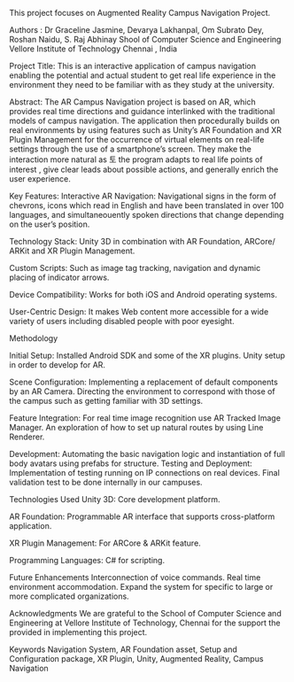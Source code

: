This project focuses on Augmented Reality Campus Navigation Project.

Authors : Dr Graceline Jasmine, Devarya Lakhanpal, Om Subrato Dey, Roshan Naidu, S. Raj Abhinay
Shool of Computer Science and Engineering
Vellore Institute of Technology Chennai , India

Project Title:
This is an interactive application of campus navigation enabling the potential and actual student to get real life experience in the environment they need to be familiar with as they study at the university.

Abstract:
The AR Campus Navigation project is based on AR, which provides real time directions and guidance interlinked with the traditional models of campus navigation. The application then procedurally builds on real environments by using features such as Unity’s AR Foundation and XR Plugin Management for the occurrence of virtual elements on real-life settings through the use of a smartphone’s screen. They make the interaction more natural as 토 the program adapts to real life points of interest , give clear leads about possible actions, and generally enrich the user experience.

Key Features:
Interactive AR Navigation: Navigational signs in the form of chevrons, icons which read in English and have been translated in over 100 languages, and simultaneouently spoken directions that change depending on the user’s position.

Technology Stack: 
Unity 3D in combination with AR Foundation, ARCore/ ARKit and XR Plugin Management.

Custom Scripts: 
Such as image tag tracking, navigation and dynamic placing of indicator arrows.

Device Compatibility: 
Works for both iOS and Android operating systems.

User-Centric Design: 
It makes Web content more accessible for a wide variety of users including disabled people with poor eyesight.

Methodology

Initial Setup:
Installed Android SDK and some of the XR plugins.
Unity setup in order to develop for AR.

Scene Configuration:
Implementing a replacement of default components by an AR Camera.
Directing the environment to correspond with those of the campus such as getting familiar with 3D settings.

Feature Integration:
For real time image recognition use AR Tracked Image Manager.
An exploration of how to set up natural routes by using Line Renderer.

Development:
Automating the basic navigation logic and instantiation of full body avatars using prefabs for structure.
Testing and Deployment:
Implementation of testing running on IP connections on real devices.
Final validation test to be done internally in our campuses.

Technologies Used
Unity 3D: Core development platform.

AR Foundation: Programmable AR interface that supports cross-platform application.

XR Plugin Management: For ARCore & ARKit feature.

Programming Languages: C# for scripting.

Future Enhancements
Interconnection of voice commands.
Real time environment accommodation.
Expand the system for specific to large or more complicated organizations.

Acknowledgments
We are grateful to the School of Computer Science and Engineering at Vellore Institute of Technology, Chennai for the support the provided in implementing this project.

Keywords
Navigation System, AR Foundation asset, Setup and Configuration package, XR Plugin, Unity, Augmented Reality, Campus Navigation